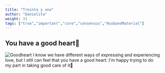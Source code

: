 ```yaml
---
title: "Treinta y uno"
author: "Danielita"
weight: 31
tags: ["true","important","core","consensus","HusbandMaterial"]
---
```

## You have a good heart:sparkling_heart:
![Goodheart](/images/heart.jpeg)
I know we have different ways of expressing and experiencing love, but I still can feel that you have a good heart. I'm happy trying to do my part in taking good care of it:revolving_hearts: